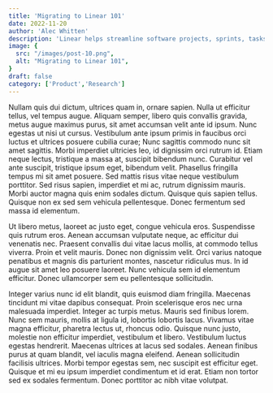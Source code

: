 ```yaml
---
title: 'Migrating to Linear 101'
date: 2022-11-20
author: 'Alec Whitten'
description: 'Linear helps streamline software projects, sprints, tasks, and bug tracking. Here’s how to get'
image: {
  src: "/images/post-10.png",
  alt: "Migrating to Linear 101",
}
draft: false
category: ['Product','Research']
---
```


Nullam quis dui dictum, ultrices quam in, ornare sapien. Nulla ut efficitur tellus, vel tempus augue. Aliquam semper, libero quis convallis gravida, metus augue maximus purus, sit amet accumsan velit ante id ipsum. Nunc egestas ut nisi ut cursus. Vestibulum ante ipsum primis in faucibus orci luctus et ultrices posuere cubilia curae; Nunc sagittis commodo nunc sit amet sagittis. Morbi imperdiet ultricies leo, id dignissim orci rutrum id. Etiam neque lectus, tristique a massa at, suscipit bibendum nunc. Curabitur vel ante suscipit, tristique ipsum eget, bibendum velit. Phasellus fringilla tempus mi sit amet posuere. Sed mattis risus vitae neque vestibulum porttitor. Sed risus sapien, imperdiet et mi ac, rutrum dignissim mauris. Morbi auctor magna quis enim sodales dictum. Quisque quis sapien tellus. Quisque non ex sed sem vehicula pellentesque. Donec fermentum sed massa id elementum.

Ut libero metus, laoreet ac justo eget, congue vehicula eros. Suspendisse quis rutrum eros. Aenean accumsan vulputate neque, ac efficitur dui venenatis nec. Praesent convallis dui vitae lacus mollis, at commodo tellus viverra. Proin et velit mauris. Donec non dignissim velit. Orci varius natoque penatibus et magnis dis parturient montes, nascetur ridiculus mus. In id augue sit amet leo posuere laoreet. Nunc vehicula sem id elementum efficitur. Donec ullamcorper sem eu pellentesque sollicitudin.

Integer varius nunc id elit blandit, quis euismod diam fringilla. Maecenas tincidunt mi vitae dapibus consequat. Proin scelerisque eros nec urna malesuada imperdiet. Integer ac turpis metus. Mauris sed finibus lorem. Nunc sem mauris, mollis at ligula id, lobortis lobortis lacus. Vivamus vitae magna efficitur, pharetra lectus ut, rhoncus odio. Quisque nunc justo, molestie non efficitur imperdiet, vestibulum et libero. Vestibulum luctus egestas hendrerit. Maecenas ultrices at lacus sed sodales. Aenean finibus purus at quam blandit, vel iaculis magna eleifend. Aenean sollicitudin facilisis ultrices. Morbi tempor egestas sem, nec suscipit est efficitur eget. Quisque et mi eu ipsum imperdiet condimentum et id erat. Etiam non tortor sed ex sodales fermentum. Donec porttitor ac nibh vitae volutpat.
